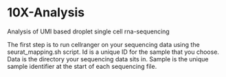 # 10X-Analysis
Analysis of UMI based droplet single cell rna-sequencing

The first step is to run cellranger on your sequencing data using the seurat_mapping.sh script. 
Id is a unique ID for the sample that you choose.
Data is the directory your sequencing data sits in.
Sample is the unique sample identifier at the start of each sequencing file.
